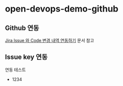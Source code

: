 # open-devops-demo-github

## Github 연동

[Jira Issue 와 Code 변경 내역 연동하기](https://lesstif.atlassian.net/wiki/spaces/JIRA/pages/1019052090/Jira+Issue+Code) 문서 참고

## Issue key 연동
연동 테스트
- 1234
